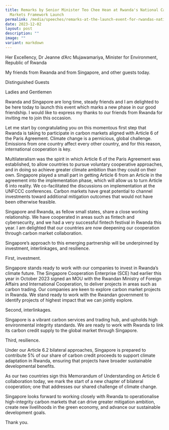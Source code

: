 ```yaml
---
title: Remarks by Senior Minister Teo Chee Hean at Rwanda's National Carbon
  Markets Framework Launch
permalink: /media/speeches/remarks-at-the-launch-event-for-rwandas-national-carbon-markets-framework/
date: 2023-12-02
layout: post
description: ""
image: ""
variant: markdown
---
```

Her Excellency, Dr Jeanne d’Arc Mujawamariya, Minister for Environment, Republic of Rwanda 

My friends from Rwanda and from Singapore, and other guests today.

Distinguished Guests

Ladies and Gentlemen

Rwanda and Singapore are long time, steady friends and I am delighted to be here today to launch this event which marks a new phase in our good friendship. I would like to express my thanks to our friends from Rwanda for inviting me to join this occasion.

Let me start by congratulating you on this momentous first step that Rwanda is taking to participate in carbon markets aligned with Article 6 of the Paris Agreement. Climate change is a pernicious, global challenge. Emissions from one country affect every other country, and for this reason, international cooperation is key.

Multilateralism was the spirit in which Article 6 of the Paris Agreement was established, to allow countries to pursue voluntary cooperative approaches, and in doing so achieve greater climate ambition than they could on their own. Singapore played a small part in getting Article 6 from an Article in the agreement into the implementation phase, which will allow us to turn Article 6 into reality. We co-facilitated the discussions on implementation at the UNFCCC conferences. Carbon markets have great potential to channel investments toward additional mitigation outcomes that would not have been otherwise feasible.

Singapore and Rwanda, as fellow small states, share a close working relationship. We have cooperated in areas such as fintech and cybersecurity, and we had a very successful fintech festival in Rwanda this year. I am delighted that our countries are now deepening our cooperation through carbon market collaboration. 

Singapore’s approach to this emerging partnership will be underpinned by investment, interlinkages, and resilience.

First, investment. 

Singapore stands ready to work with our companies to invest in Rwanda’s climate future. The Singapore Cooperation Enterprise (SCE) had earlier this year in October 2023 signed an MOU with the Rwandan Ministry of Foreign Affairs and International Cooperation, to deliver projects in areas such as carbon trading. Our companies are keen to explore carbon market projects in Rwanda. We stand ready to work with the Rwandan government to identify projects of highest impact that we can jointly explore. 

Second, interlinkages. 

Singapore is a vibrant carbon services and trading hub, and upholds high environmental integrity standards. We are ready to work with Rwanda to link its carbon credit supply to the global market through Singapore. 

Third, resilience. 

Under our Article 6.2 bilateral approaches, Singapore is prepared to contribute 5% of our share of carbon credit proceeds to support climate adaptation in Rwanda, ensuring that projects have broader sustainable developmental benefits. 

As our two countries sign this Memorandum of Understanding on Article 6 collaboration today, we mark the start of a new chapter of bilateral cooperation; one that addresses our shared challenge of climate change.

Singapore looks forward to working closely with Rwanda to operationalise high-integrity carbon markets that can drive greater mitigation ambition, create new livelihoods in the green economy, and advance our sustainable development goals.

Thank you.